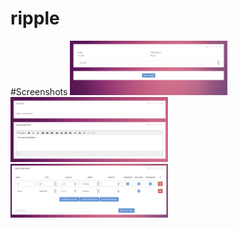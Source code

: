 # ripple

#Screenshots
<img width="50%" src="/public/img/create_setting.png">
<img width="50%" src="/public/img/settings.png">
<img width="50%" src="/public/img/Database.png">
